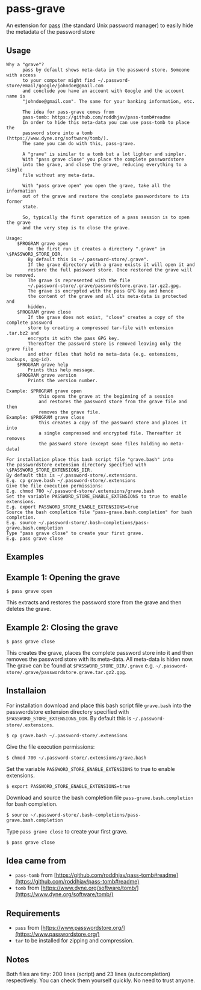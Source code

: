 # pass-grave
An extension for [pass](https://www.passwordstore.org/) (the standard Unix password manager) to easily hide the metadata of the password store

## Usage

```
Why a "grave"?
      pass by default shows meta-data in the password store. Someone with access
      to your computer might find ~/.password-store/email/google/johndoe@gmail.com
      and conclude you have an account with Google and the account name is
      "johndoe@gmail.com". The same for your banking information, etc.

      The idea for pass-grave comes from
      pass-tomb: https://github.com/roddhjav/pass-tomb#readme
      In order to hide this meta-data you can use pass-tomb to place the
      password store into a tomb (https://www.dyne.org/software/tomb/).
      The same you can do with this, pass-grave.

      A "grave" is similar to a tomb but a lot lighter and simpler.
      With "pass grave close" you place the complete passwordstore
      into the grave, and close the grave, reducing everything to a single
      file without any meta-data.

      With "pass grave open" you open the grave, take all the information
      out of the grave and restore the complete passwordstore to its former
      state.

      So, typically the first operation of a pass session is to open the grave
      and the very step is to close the grave.

Usage:
    $PROGRAM grave open
        On the first run it creates a directory ".grave" in \$PASSWORD_STORE_DIR.
        By default this is ~/.password-store/.grave".
        If the grave directory with a grave exists it will open it and
        restore the full password store. Once restored the grave will be removed.
        The grave is represented with the file
        ~/.password-store/.grave/passwordstore.grave.tar.gz2.gpg.
        The grave is encrypted with the pass GPG key and hence
        the content of the grave and all its meta-data is protected and
        hidden.
    $PROGRAM grave close
        If the grave does not exist, "close" creates a copy of the complete password
        store by creating a compressed tar-file with extension .tar.bz2 and
        encrypts it with the pass GPG key.
        Thereafter the password store is removed leaving only the grave file
        and other files that hold no meta-data (e.g. extensions, backups, gpg-id).
    $PROGRAM grave help
        Prints this help message.
    $PROGRAM grave version
        Prints the version number.

Example: $PROGRAM grave open
            this opens the grave at the beginning of a session
            and restores the password store from the grave file and then
            removes the grave file.
Example: $PROGRAM grave close
            this creates a copy of the password store and places it into
            a single compressed and encrypted file. Thereafter it removes
            the password store (except some files holding no meta-data)

For installation place this bash script file "grave.bash" into
the passwordstore extension directory specified with \$PASSWORD_STORE_EXTENSIONS_DIR.
By default this is ~/.password-store/.extensions.
E.g. cp grave.bash ~/.password-store/.extensions
Give the file execution permissions:
E.g. chmod 700 ~/.password-store/.extensions/grave.bash
Set the variable PASSWORD_STORE_ENABLE_EXTENSIONS to true to enable extensions.
E.g. export PASSWORD_STORE_ENABLE_EXTENSIONS=true
Source the bash completion file "pass-grave.bash.completion" for bash completion.
E.g. source ~/.password-store/.bash-completions/pass-grave.bash.completion
Type "pass grave close" to create your first grave.
E.g. pass grave close
```

## Examples

## Example 1: Opening the grave
```
$ pass grave open
```
This extracts and restores the password store from the grave and then deletes the grave.

## Example 2: Closing the grave
```
$ pass grave close
```
This creates the grave, places the complete password store into it 
and then removes the password store with its meta-data. All meta-data
is hiden now.
The grave can be found at ```$PASSWORD_STORE_DIR/.grave```
e.g. ```~/.password-store/.grave/passwordstore.grave.tar.gz2.gpg```.
            
## Installaion

For installation download and place this bash script file ```grave.bash``` into
the passwordstore extension directory specified with ```$PASSWORD_STORE_EXTENSIONS_DIR```.
By default this is ```~/.password-store/.extensions```.
```
$ cp grave.bash ~/.password-store/.extensions
```
Give the file execution permissions:
```
$ chmod 700 ~/.password-store/.extensions/grave.bash
```
Set the variable ```PASSWORD_STORE_ENABLE_EXTENSIONS``` to true to enable extensions.
```
$ export PASSWORD_STORE_ENABLE_EXTENSIONS=true
```
Download and source the bash completion file ```pass-grave.bash.completion``` for bash completion.
```
$ source ~/.password-store/.bash-completions/pass-grave.bash.completion
```
Type ```pass grave close``` to create your first grave.
```
$ pass grave close
```

## Idea came from

- `pass-tomb` from [https://github.com/roddhjav/pass-tomb#readme](https://github.com/roddhjav/pass-tomb#readme)
- `tomb` from [https://www.dyne.org/software/tomb/](https://www.dyne.org/software/tomb/)

## Requirements

- `pass` from [https://www.passwordstore.org/](https://www.passwordstore.org/)
- `tar` to be installed for zipping and compression.

## Notes

Both files are tiny: 200 lines (script) and 23 lines (autocompletion)  respectively. You can check them yourself quickly. No need to trust anyone.
